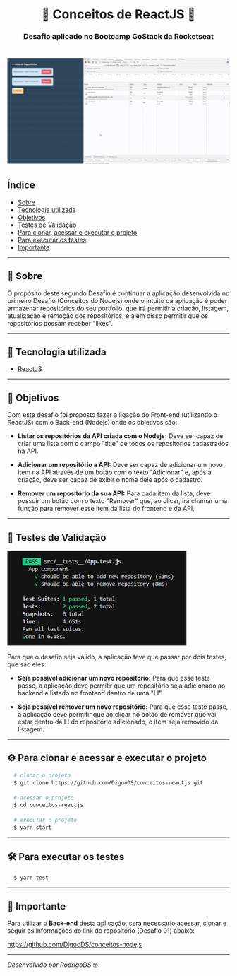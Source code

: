 <h1 align="center">
  🚀 Conceitos de ReactJS 🚀
</h1>

<h3 align="center">
Desafio aplicado no Bootcamp GoStack da Rocketseat
</h3>

<h1>
  <img src="public/paraReadme.gif">
</h1>

## Índice

- [Sobre](#-sobre)
- [Tecnologia utilizada](#-tecnologia-utilizada)
- [Objetivos](#-objetivos)
- [Testes de Validação](#-testes-de-validação)
- [Para clonar, acessar e executar o projeto](#-para-clonar-acessar-e-executar-o-projeto)
- [Para executar os testes](#-para-executar-os-teste)
- [Importante](#-importante)


---

## 🔖 Sobre

O propósito deste segundo Desafio é continuar a aplicação desenvolvida no primeiro Desafio (Conceitos do Nodejs) onde o intuito da aplicação é poder armazenar repositórios do seu portfólio, que irá permitir a criação, listagem, atualização e remoção dos repositórios, e além disso permitir que os repositórios possam receber "likes".

---

## 🚀 Tecnologia utilizada

- [ReactJS](https://reactjs.org)

---

## 🎯 Objetivos

Com este desafio foi proposto fazer a ligação do Front-end (utilizando o ReactJS) com o Back-end (Nodejs) onde os objetivos são:

- **Listar os repositórios da API criada com o Nodejs:**
Deve ser capaz de criar uma lista com o campo "title" de todos os repositórios cadastrados na API.

- **Adicionar um repositório a API:**
Deve ser capaz de adicionar um novo item na API através de um botão com o texto "Adicionar" e, após a criação, deve ser capaz de exibir o nome dele após o cadastro.

- **Remover um repositório da sua API:**
Para cada item da lista, deve possuir um botão com o texto "Remover" que, ao clicar, irá chamar uma função para remover esse item da lista do frontend e da API.

---

## 📝 Testes de Validação

<img src="public/testImage.JPG">

Para que o desafio seja válido, a aplicação teve que passar por dois testes, que são eles:

- **Seja possível adicionar um novo repositório:**
Para que esse teste passe, a aplicação deve permitir que um repositório seja adicionado ao backend e listado no frontend dentro de uma "LI".

- **Seja possível remover um novo repositório:**
Para que esse teste passe, a aplicação deve permitir que ao clicar no botão de remover que vai estar dentro da LI do repositório adicionado, o item seja removido da listagem.

---

## ⚙ Para clonar e acessar e executar o projeto

```bash
  # clonar o projeto
  $ git clone https://github.com/DigooDS/conceitos-reactjs.git

  # acessar o projeto
  $ cd conceitos-reactjs

  # executar o projeto
  $ yarn start
```

---

## 🛠 Para executar os testes

```bash
  $ yarn test
```

---

## 📌 Importante
Para utilizar o **Back-end** desta aplicação, será necessário acessar, clonar e seguir as informações do link do repositório (Desafio 01) abaixo:

https://github.com/DigooDS/conceitos-nodejs

---
<i>Desenvolvido por RodrigoDS</i> 🤓